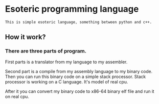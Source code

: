 # Esoteric programming language 
	This is simple esoteric language, something between python and c++.

## How it work?

### There are three parts of program.

First parts is a translator from my language to my assembler.

Second part is a compile from my assembly language to my binary code. Then you can run this binary code on a simple stack processor. Stack processor is working on a C language. It's model of real cpu.

After it you can convert my binary code to x86-64 binary elf file and run it on real cpu.

